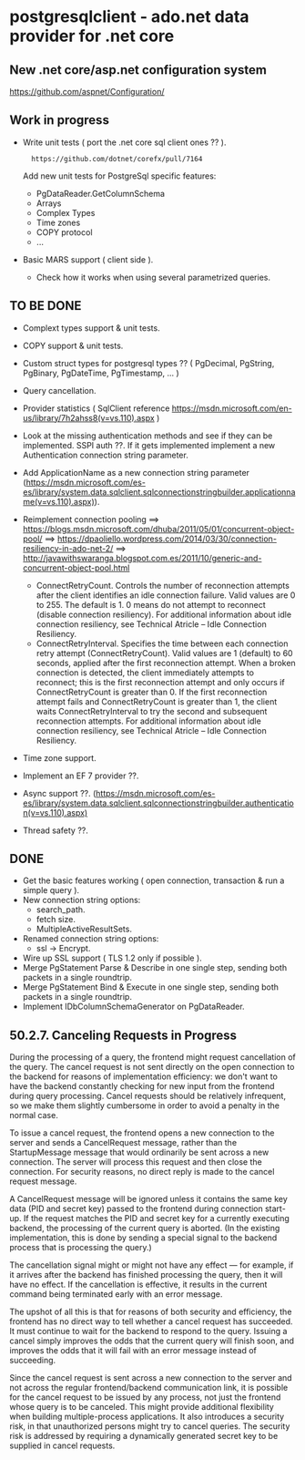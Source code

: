 # postgresqlclient - ado.net data provider for .net core

## New .net core/asp.net configuration system

https://github.com/aspnet/Configuration/

## Work in progress

- Write unit tests ( port the .net core sql client ones ?? ).

        https://github.com/dotnet/corefx/pull/7164

  Add new unit tests for PostgreSql specific features:

    - PgDataReader.GetColumnSchema  
    - Arrays
    - Complex Types
    - Time zones
    - COPY protocol
    - ...
           
- Basic MARS support ( client side ).

    - Check how it works when using several parametrized queries.

## TO BE DONE

- Complext types support & unit tests.
- COPY support & unit tests.
- Custom struct types for postgresql types ?? ( PgDecimal, PgString, PgBinary, PgDateTime, PgTimestamp, ... )
- Query cancellation.
- Provider statistics ( SqlClient reference https://msdn.microsoft.com/en-us/library/7h2ahss8(v=vs.110).aspx )
- Look at the missing authentication methods and see if they can be implemented.
  SSPI auth ??. If it gets implemented implement a new Authentication connection string parameter.
- Add ApplicationName as a new connection string parameter 
  (https://msdn.microsoft.com/es-es/library/system.data.sqlclient.sqlconnectionstringbuilder.applicationname(v=vs.110).aspx)).
- Reimplement connection pooling
    ==> https://blogs.msdn.microsoft.com/dhuba/2011/05/01/concurrent-object-pool/
    ==> https://dpaoliello.wordpress.com/2014/03/30/connection-resiliency-in-ado-net-2/
    ==> http://javawithswaranga.blogspot.com.es/2011/10/generic-and-concurrent-object-pool.html 
    
    - ConnectRetryCount. Controls the number of reconnection attempts after the client identifies an idle connection failure. Valid values are 0 to 255. The default is 1. 0 means do not attempt to reconnect (disable connection resiliency). For additional information about idle connection resiliency,  see Technical Atricle – Idle Connection Resiliency.
    - ConnectRetryInterval. Specifies the time between each connection retry attempt (ConnectRetryCount). Valid values are 1 (default) to 60 seconds, applied after the first reconnection attempt. When a broken connection is detected, the client immediately attempts to reconnect; this is the first     reconnection attempt and only occurs if ConnectRetryCount is greater than 0. If the first reconnection attempt fails and ConnectRetryCount is greater than 1, the client waits ConnectRetryInterval to try the second and subsequent reconnection attempts. For additional information about idle       connection resiliency, see Technical Atricle – Idle Connection Resiliency.
- Time zone support.
- Implement an EF 7 provider ??.
- Async support ??.
  (https://msdn.microsoft.com/es-es/library/system.data.sqlclient.sqlconnectionstringbuilder.authentication(v=vs.110).aspx)
- Thread safety ??.

## DONE

- Get the basic features working ( open connection, transaction & run a simple query ).
- New connection string options:
    - search_path.
    - fetch size.
    - MultipleActiveResultSets.
- Renamed connection string options:    
    - ssl -> Encrypt.
- Wire up SSL support ( TLS 1.2 only if possible ).
- Merge PgStatement Parse & Describe in one single step, sending both packets in a single roundtrip.
- Merge PgStatement Bind & Execute in one single step, sending both packets in a single roundtrip.
- Implement IDbColumnSchemaGenerator on PgDataReader.
    
## 50.2.7. Canceling Requests in Progress

During the processing of a query, the frontend might request cancellation of the query. The cancel request is not sent directly on the open connection 
to the backend for reasons of implementation efficiency: we don't want to have the backend constantly checking for new input from the frontend during 
query processing. Cancel requests should be relatively infrequent, so we make them slightly cumbersome in order to avoid a penalty in the normal case.

To issue a cancel request, the frontend opens a new connection to the server and sends a CancelRequest message, 
rather than the StartupMessage message that would ordinarily be sent across a new connection.
The server will process this request and then close the connection. For security reasons, no direct reply is made to the cancel request message.

A CancelRequest message will be ignored unless it contains the same key data (PID and secret key) passed to the frontend during connection start-up. 
If the request matches the PID and secret key for a currently executing backend, the processing of the current query is aborted. 
(In the existing implementation, this is done by sending a special signal to the backend process that is processing the query.)

The cancellation signal might or might not have any effect — for example, if it arrives after the backend has finished processing the query,
then it will have no effect. If the cancellation is effective, it results in the current command being terminated early with an error message.

The upshot of all this is that for reasons of both security and efficiency, the frontend has no direct way to tell whether a cancel request has succeeded. 
It must continue to wait for the backend to respond to the query. Issuing a cancel simply improves the odds that the current query will finish soon, 
and improves the odds that it will fail with an error message instead of succeeding.

Since the cancel request is sent across a new connection to the server and not across the regular frontend/backend communication link,
it is possible for the cancel request to be issued by any process, not just the frontend whose query is to be canceled. 
This might provide additional flexibility when building multiple-process applications. It also introduces a security risk, 
in that unauthorized persons might try to cancel queries. 
The security risk is addressed by requiring a dynamically generated secret key to be supplied in cancel requests.            
